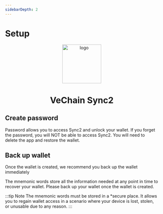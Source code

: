 ```yaml
---
sidebarDepth: 2
---
```


# Setup

<p align="center">
<img width="128" src="~@public/images/sync2/logoSync.svg" alt="
logo">
</p>
<h1 align="center">VeChain Sync2</h1>


## Create password
Password allows you to access Sync2 and unlock your wallet. If you forget the password, you will NOT be able to access Sync2. You will need to delete the app and restore the wallet.

## Back up wallet
Once the wallet is created, we recommend you back up the wallet immediately

The mnemonic words store all the information needed at any point in time to recover your wallet. Please back up your wallet once the wallet is created. 


:::tip Note
The mnemonic words must be stored in a *secure place. It allows you to regain wallet access in a scenario where your device is lost, stolen, or unusable due to any reason.
:::